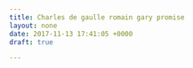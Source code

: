 ```yaml
---
title: Charles de gaulle romain gary promise
layout: none
date: 2017-11-13 17:41:05 +0000
draft: true

---
```


